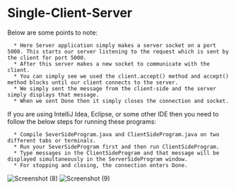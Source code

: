 # Single-Client-Server

Below are some points to note:

      * Here Server application simply makes a server socket on a port 5000. This starts our server listening to the request which is sent by the client for port 5000.
      * After this server makes a new socket to communicate with the client.
      * You can simply see we used the client.accept() method and accept() method blocks until our client connects to the server.
      * We simply sent the message from the client-side and the server simply displays that message.
      * When we sent Done then it simply closes the connection and socket.
      
If you are using IntelliJ Idea, Eclipse, or some other IDE then you need to follow the below steps for running these programs:

      * Compile SeverSideProgram.java and ClientSideProgram.java on two different tabs or terminals.
      * Run your SeverSideProgram first and then run ClientSideProgram.
      * Type messages in the ClientSideProgram and that message will be displayed simultaneously in the ServerSideProgram window.
      * For stopping and closing, the connection enters Done.
      
      
![Screenshot (8)](https://user-images.githubusercontent.com/89452288/154832507-40e188ac-fc7a-4f15-a707-d4be41e08cf9.png)
![Screenshot (9)](https://user-images.githubusercontent.com/89452288/154832510-3b031c9f-1bfe-4797-8d52-fabe7adaa801.png)
      
